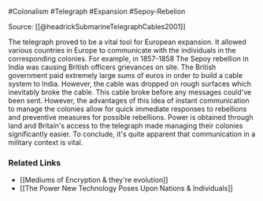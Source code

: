 #Colonalism #Telegraph #Expansion #Sepoy-Rebelion 

Source: [[@headrickSubmarineTelegraphCables2001]]

The telegraph proved to be a vital tool for European expansion. It allowed various countries in Europe to communicate with the individuals in the corresponding colonies. For example, in 1857-1858 The Sepoy rebellion in India was causing British officers grievances on site. The British government paid extremely large sums of euros in order to build a cable system to India. However, the cable was dropped on rough surfaces which inevitably broke the cable. This cable broke before any messages could've been sent. However, the advantages of this idea of instant communication to manage the colonies allow for quick immediate responses to rebellions and preventive measures for possible rebellions.  Power is obtained through land and Britain's access to the telegraph made managing their colonies significantly easier. To conclude, it's quite apparent that communication in a military context is vital. 

### Related Links
* [[Mediums of Encryption & they're evolution]]
* [[The Power New Technology Poses Upon Nations & Individuals]]